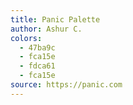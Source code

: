 ```yaml
---
title: Panic Palette
author: Ashur C.
colors:
  - 47ba9c
  - fca15e
  - fdca61
  - fca15e
source: https://panic.com
---
```

